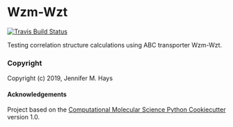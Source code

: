 Wzm-Wzt
==============================
[//]: # (Badges)
[![Travis Build Status](https://travis-ci.com/jmhays/wzm_wzt.svg?branch=devel)](https://travis-ci.com/jmhays/wzm_wzt)

Testing correlation structure calculations using ABC transporter Wzm-Wzt.

### Copyright

Copyright (c) 2019, Jennifer M. Hays


#### Acknowledgements
 
Project based on the 
[Computational Molecular Science Python Cookiecutter](https://github.com/molssi/cookiecutter-cms) version 1.0.
